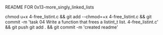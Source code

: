 README FOR 0x13-more_singly_linked_lists

chmod u+x 4-free_listint.c && git add --chmod=+x 4-free_listint.c && git commit -m 'task 04 Write a function that frees a listint_t list. 4-free_listint.c' && git push
git add . && git commit -m 'created readme'